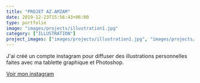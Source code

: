 ```yaml
---
title: "PROJET AZ.AMZAM"
date: 2019-12-23T15:56:43+06:00
type: portfolio
image: "images/projects/illustration1.jpg"
category: ["ILLUSTRATION"]
project_images: ["images/projects/illustration1.jpg", "images/projects/illustration2.jpg", "images/projects/illustration3.jpg", "images/projects/illustration4.jpg"]
---
```


J'ai créé un compte instagram pour diffuser des illustrations personnelles faites avec ma tablette graphique et Photoshop.

[Voir mon instagram](https://www.instagram.com/az.amzam/)
